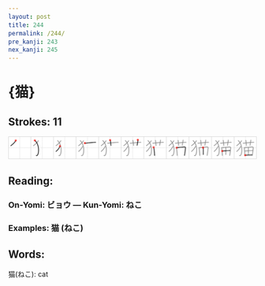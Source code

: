 ```yaml
---
layout: post
title: 244
permalink: /244/
pre_kanji: 243
nex_kanji: 245
---
```


# {猫}

## Strokes: 11

<div class="stroke"><img src="../images/E78CAB.png" /></div>

## Reading:

### On-Yomi: ビョウ &mdash; Kun-Yomi: ねこ

### Examples: 猫 (ねこ)

## Words:

猫(ねこ): cat
